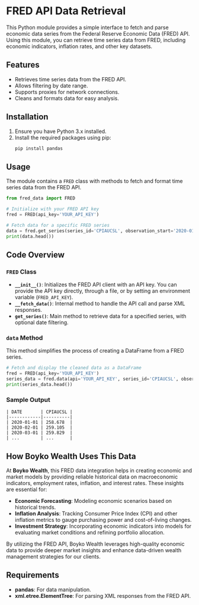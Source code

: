 
# FRED API Data Retrieval

This Python module provides a simple interface to fetch and parse economic data series from the Federal Reserve Economic Data (FRED) API. Using this module, you can retrieve time series data from FRED, including economic indicators, inflation rates, and other key datasets.

## Features

- Retrieves time series data from the FRED API.
- Allows filtering by date range.
- Supports proxies for network connections.
- Cleans and formats data for easy analysis.

## Installation

1. Ensure you have Python 3.x installed.
2. Install the required packages using pip:
   ```bash
   pip install pandas
   ```

## Usage

The module contains a `FRED` class with methods to fetch and format time series data from the FRED API.

```python
from fred_data import FRED

# Initialize with your FRED API key
fred = FRED(api_key='YOUR_API_KEY')

# Fetch data for a specific FRED series
data = fred.get_series(series_id='CPIAUCSL', observation_start='2020-01-01', observation_end='2023-01-01')
print(data.head())
```

## Code Overview

### `FRED` Class

- **`__init__()`**: Initializes the FRED API client with an API key. You can provide the API key directly, through a file, or by setting an environment variable (`FRED_API_KEY`).
- **`__fetch_data()`**: Internal method to handle the API call and parse XML responses.
- **`get_series()`**: Main method to retrieve data for a specified series, with optional date filtering.

### `data` Method

This method simplifies the process of creating a DataFrame from a FRED series.

```python
# Fetch and display the cleaned data as a DataFrame
fred = FRED(api_key='YOUR_API_KEY')
series_data = fred.data(api='YOUR_API_KEY', series_id='CPIAUCSL', observation_start='2020-01-01', observation_end='2023-01-01')
print(series_data.head())
```

### Sample Output

```
| DATE       | CPIAUCSL |
|------------|----------|
| 2020-01-01 | 258.678  |
| 2020-02-01 | 259.105  |
| 2020-03-01 | 259.829  |
| ...        | ...      |
```

## How Boyko Wealth Uses This Data

At **Boyko Wealth**, this FRED data integration helps in creating economic and market models by providing reliable historical data on macroeconomic indicators, employment rates, inflation, and interest rates. These insights are essential for:

- **Economic Forecasting**: Modeling economic scenarios based on historical trends.
- **Inflation Analysis**: Tracking Consumer Price Index (CPI) and other inflation metrics to gauge purchasing power and cost-of-living changes.
- **Investment Strategy**: Incorporating economic indicators into models for evaluating market conditions and refining portfolio allocation.

By utilizing the FRED API, Boyko Wealth leverages high-quality economic data to provide deeper market insights and enhance data-driven wealth management strategies for our clients.

## Requirements

- **pandas**: For data manipulation.
- **xml.etree.ElementTree**: For parsing XML responses from the FRED API.
